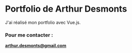 # Portfolio de Arthur Desmonts

J'ai réalisé mon portfolio avec Vue.js. 

### Pour me contacter :
**arthur.desmonts@gmail.com**
